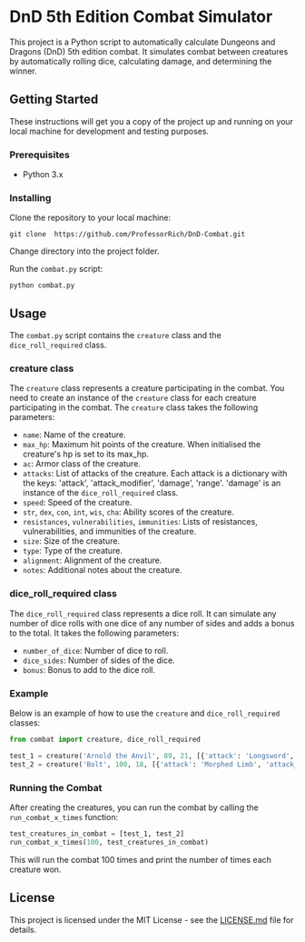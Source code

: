 # DnD 5th Edition Combat Simulator

This project is a Python script to automatically calculate Dungeons and Dragons (DnD) 5th edition combat. It simulates combat between creatures by automatically rolling dice, calculating damage, and determining the winner. 

## Getting Started

These instructions will get you a copy of the project up and running on your local machine for development and testing purposes.

### Prerequisites

- Python 3.x

### Installing

Clone the repository to your local machine:

```
git clone  https://github.com/ProfessorRich/DnD-Combat.git
```

Change directory into the project folder.

Run the `combat.py` script:

```
python combat.py
```

## Usage

The `combat.py` script contains the `creature` class and the `dice_roll_required` class. 

### creature class

The `creature` class represents a creature participating in the combat. You need to create an instance of the `creature` class for each creature participating in the combat. The `creature` class takes the following parameters:

- `name`: Name of the creature.
- `max_hp`: Maximum hit points of the creature. When initialised the creature's hp is set to its max_hp.
- `ac`: Armor class of the creature.
- `attacks`: List of attacks of the creature. Each attack is a dictionary with the keys: 'attack', 'attack_modifier', 'damage', 'range'. 'damage' is an instance of the `dice_roll_required` class.
- `speed`: Speed of the creature.
- `str`, `dex`, `con`, `int`, `wis`, `cha`: Ability scores of the creature.
- `resistances`, `vulnerabilities`, `immunities`: Lists of resistances, vulnerabilities, and immunities of the creature.
- `size`: Size of the creature.
- `type`: Type of the creature.
- `alignment`: Alignment of the creature.
- `notes`: Additional notes about the creature.

### dice_roll_required class

The `dice_roll_required` class represents a dice roll. It can simulate any number of dice rolls with one dice of any number of sides and adds a bonus to the total. It takes the following parameters:

- `number_of_dice`: Number of dice to roll.
- `dice_sides`: Number of sides of the dice.
- `bonus`: Bonus to add to the dice roll.

### Example

Below is an example of how to use the `creature` and `dice_roll_required` classes:

```python
from combat import creature, dice_roll_required

test_1 = creature('Arnold the Anvil', 89, 21, [{'attack': 'Longsword', 'attack_modifier': 8, 'damage': dice_roll_required(1, 8, 8), 'range': 0}, {'attack': 'Longsword', 'attack_modifier': 8, 'damage': dice_roll_required(1, 8, 8), 'range': 0}], 30, 18, 14, 16, 12, 13, 13, [], [], [], 'M', 'Humanoid', 'LG', '')
test_2 = creature('Bolt', 100, 18, [{'attack': 'Morphed Limb', 'attack_modifier': 10, 'damage': dice_roll_required(2, 8, 2), 'range': 5},{'attack': 'Morphed Limb', 'attack_modifier': 10, 'damage': dice_roll_required(2, 8, 2), 'range': 5},{'attack': 'Morphed Limb', 'attack_modifier': 10, 'damage': dice_roll_required(2, 8, 2), 'range': 5}], 30, 18, 14, 18, 6, 12, 6, [], [], [], 'L', 'Demon', 'CE', '')
```

### Running the Combat

After creating the creatures, you can run the combat by calling the `run_combat_x_times` function:

```python
test_creatures_in_combat = [test_1, test_2]
run_combat_x_times(100, test_creatures_in_combat)
```

This will run the combat 100 times and print the number of times each creature won.

## License

This project is licensed under the MIT License - see the [LICENSE.md](LICENSE.md) file for details.
